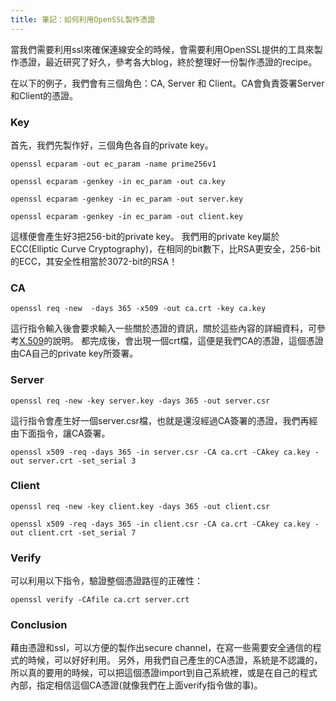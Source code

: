 ```yaml
---
title: 筆記：如何利用OpenSSL製作憑證
---
```

當我們需要利用ssl來確保連線安全的時候，會需要利用OpenSSL提供的工具來製作憑證，最近研究了好久，參考各大blog，終於整理好一份製作憑證的recipe。

在以下的例子，我們會有三個角色：CA, Server 和 Client。CA會負責簽署Server和Client的憑證。

### Key ###

首先，我們先製作好，三個角色各自的private key。

`openssl ecparam -out ec_param -name prime256v1`

`openssl ecparam -genkey -in ec_param -out ca.key`

`openssl ecparam -genkey -in ec_param -out server.key`

`openssl ecparam -genkey -in ec_param -out client.key`

這樣便會產生好3把256-bit的private key。
我們用的private key屬於ECC(Elliptic Curve Cryptography)，在相同的bit數下，比RSA更安全，256-bit的ECC，其安全性相當於3072-bit的RSA！


### CA ###


`openssl req -new  -days 365 -x509 -out ca.crt -key ca.key`

這行指令輸入後會要求輸入一些關於憑證的資訊，關於這些內容的詳細資料，可參考[X.509](http://en.wikipedia.org/wiki/X.509)的說明。
都完成後，會出現一個crt檔，這便是我們CA的憑證，這個憑證由CA自己的private key所簽署。


### Server ###

`openssl req -new -key server.key -days 365 -out server.csr`

這行指令會產生好一個server.csr檔，也就是還沒經過CA簽署的憑證，我們再經由下面指令，讓CA簽署。

`openssl x509 -req -days 365 -in server.csr -CA ca.crt -CAkey ca.key -out server.crt -set_serial 3`


### Client ###

`openssl req -new -key client.key -days 365 -out client.csr`

`openssl x509 -req -days 365 -in client.csr -CA ca.crt -CAkey ca.key -out client.crt -set_serial 7`


### Verify ###

可以利用以下指令，驗證整個憑證路徑的正確性：

`openssl verify -CAfile ca.crt server.crt`

### Conclusion ###

藉由憑證和ssl，可以方便的製作出secure channel，在寫一些需要安全通信的程式的時候，可以好好利用。
另外，用我們自己產生的CA憑證，系統是不認識的，所以真的要用的時候，可以把這個憑證import到自己系統裡，或是在自己的程式內部，指定相信這個CA憑證(就像我們在上面verify指令做的事)。


